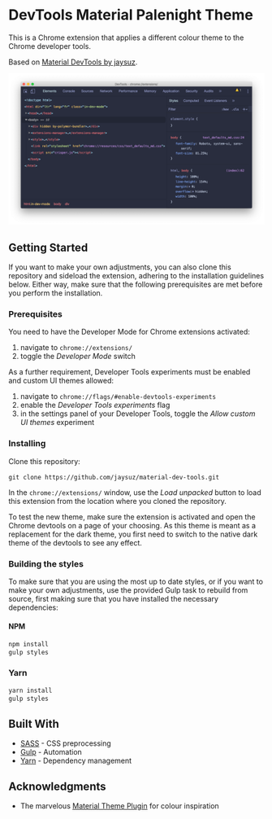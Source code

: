# DevTools Material Palenight Theme

This is a Chrome extension that applies a different colour theme to the Chrome developer tools.

Based on [Material DevTools by jaysuz](https://github.com/jaysuz/material-dev-tools).

![Theme Screenshot](https://github.com/voidgraphics/material-dev-tools/raw/master/theme.png "Material Theme")

## Getting Started

If you want to make your own adjustments, you can also clone this repository and sideload the extension, adhering to the installation guidelines below.
Either way, make sure that the following prerequisites are met before you perform the installation.

### Prerequisites

You need to have the Developer Mode for Chrome extensions activated:
1. navigate to ```chrome://extensions/```
2. toggle the _Developer Mode_ switch

As a further requirement, Developer Tools experiments must be enabled and custom UI themes allowed:
1. navigate to ```chrome://flags/#enable-devtools-experiments```
2. enable the _Developer Tools experiments_ flag
3. in the settings panel of your Developer Tools, toggle the _Allow custom UI themes_ experiment

### Installing

Clone this repository:

```
git clone https://github.com/jaysuz/material-dev-tools.git
```

In the ```chrome://extensions/``` window, use the _Load unpacked_ button to load this extension from the location where
you cloned the repository.

To test the new theme, make sure the extension is activated and open the Chrome devtools on a page of your choosing. As
this theme is meant as a replacement for the dark theme, you first need to switch to the native dark theme of the 
devtools to see any effect.

### Building the styles

To make sure that you are using the most up to date styles, or if you want to make your own adjustments, use the provided
Gulp task to rebuild from source, first making sure that you have installed the necessary dependencies:

#### NPM
```
npm install
gulp styles
```

### Yarn
```
yarn install
gulp styles
```

## Built With

* [SASS](https://sass-lang.com/) - CSS preprocessing
* [Gulp](https://gulpjs.com/) - Automation
* [Yarn](https://yarnpkg.com/) - Dependency management

## Acknowledgments

* The marvelous [Material Theme Plugin](https://plugins.jetbrains.com/plugin/8006-material-theme-ui) for colour inspiration
